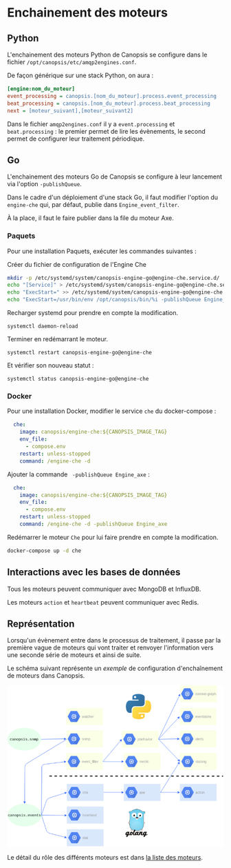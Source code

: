 # Enchainement des moteurs

## Python

L'enchainement des moteurs Python de Canopsis se configure dans le fichier `/opt/canopsis/etc/amqp2engines.conf`.

De façon générique sur une stack Python, on aura :
```ini
[engine:nom_du_moteur]
event_processing = canopsis.[nom_du_moteur].process.event_processing
beat_processing = canopsis.[nom_du_moteur].process.beat_processing
next = [moteur_suivant],[moteur_suivant2]
```

Dans le fichier `amqp2engines.conf` il y a `event.processing` et `beat.processing` : le premier permet de lire les évènements, le second permet de configurer leur traitement périodique.

## Go

L'enchainement des moteurs Go de Canopsis se configure à leur lancement via l'option `-publishQueue`.

Dans le cadre d'un déploiement d'une stack Go, il faut modifier l'option du `engine-che` qui, par défaut, publie dans `Engine_event_filter`.

À la place, il faut le faire publier dans la file du moteur Axe.

### Paquets

Pour une installation Paquets, exécuter les commandes suivantes :

Créer du fichier de configuration de l'Engine Che

```sh
mkdir -p /etc/systemd/system/canopsis-engine-go@engine-che.service.d/
echo "[Service]" > /etc/systemd/system/canopsis-engine-go@engine-che.service.d/override.conf
echo "ExecStart=" >> /etc/systemd/system/canopsis-engine-go@engine-che.service.d/override.conf
echo "ExecStart=/usr/bin/env /opt/canopsis/bin/%i -publishQueue Engine_axe" >> /etc/systemd/system/canopsis-engine-go@engine-che.service.d/override.conf
```

Recharger systemd pour prendre en compte la modification.
```shell
systemctl daemon-reload
```
Terminer en redémarrant le moteur.
```shell
systemctl restart canopsis-engine-go@engine-che
```
Et vérifier son nouveau statut :
```shell
systemctl status canopsis-engine-go@engine-che
```

### Docker

Pour une installation Docker, modifier le service `che` du docker-compose :

```yaml
  che:
    image: canopsis/engine-che:${CANOPSIS_IMAGE_TAG}
    env_file:
      - compose.env
    restart: unless-stopped
    command: /engine-che -d
```

Ajouter la commande ` -publishQueue Engine_axe` :

```yaml
  che:
    image: canopsis/engine-che:${CANOPSIS_IMAGE_TAG}
    env_file:
      - compose.env
    restart: unless-stopped
    command: /engine-che -d -publishQueue Engine_axe
```

Redémarrer le moteur `Che` pour lui faire prendre en compte la modification.

```sh
docker-compose up -d che
```

## Interactions avec les bases de données

Tous les moteurs peuvent communiquer avec MongoDB et InfluxDB.

Les moteurs `action` et `heartbeat` peuvent communiquer avec Redis.

## Représentation

Lorsqu'un évènement entre dans le processus de traitement, il passe par la première vague de moteurs qui vont traiter et renvoyer l'information vers une seconde série de moteurs et ainsi de suite.

Le schéma suivant représente un *exemple* de configuration d'enchaînement de moteurs dans Canopsis.

![schema_moteurs](img/schema_moteurs_V3.png)

Le détail du rôle des différents moteurs est dans [la liste des moteurs](index.md#liste-des-moteurs).
